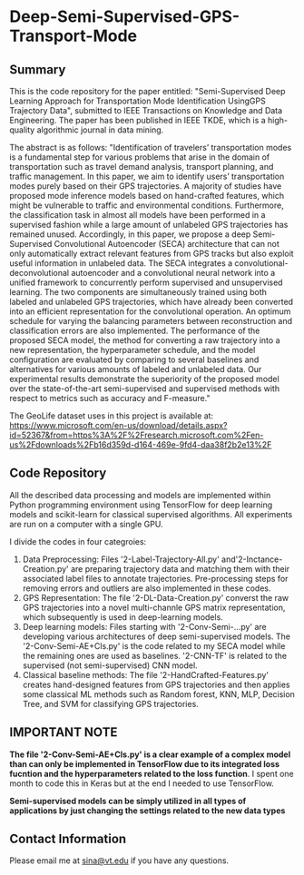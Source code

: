 # Deep-Semi-Supervised-GPS-Transport-Mode
## Summary
This is the code repository for the paper entitled: "Semi-Supervised Deep Learning Approach for Transportation Mode Identification UsingGPS Trajectory Data", submitted to IEEE Transactions on Knowledge and Data Engineering. The paper has been published in IEEE TKDE, which is a high-quality algorithmic journal in data mining. 

The abstract is as follows: 
"Identification of travelers’ transportation modes is a fundamental step for various problems that arise in the domain of transportation such as travel demand analysis, transport planning, and traffic management. In this paper, we aim to identify users’ transportation modes purely based on their GPS trajectories. A majority of studies have proposed mode inference models based on hand-crafted features, which might be vulnerable to traffic and environmental conditions. Furthermore, the classification task in almost
all models have been performed in a supervised fashion while a large amount of unlabeled GPS trajectories has remained unused. Accordingly, in this paper, we propose a deep Semi-Supervised Convolutional Autoencoder (SECA) architecture that can not only automatically extract relevant features from GPS tracks but also exploit useful information in unlabeled data. The SECA integrates a convolutional-deconvolutional autoencoder and a convolutional neural network into a unified framework to concurrently perform supervised and unsupervised learning. The two components are simultaneously trained using both labeled and unlabeled GPS trajectories, which have already been converted into an efficient representation for the convolutional operation. An optimum schedule for varying the balancing parameters between reconstruction and classification errors are also implemented. The performance of the proposed SECA model, the method for converting a raw trajectory into a new representation, the hyperparameter schedule, and the model configuration are evaluated by comparing to several baselines and alternatives for various amounts of labeled and unlabeled data. Our experimental results demonstrate the superiority of the proposed model over the state-of-the-art semi-supervised and supervised methods with respect to metrics such as accuracy and F-measure."

The GeoLife dataset uses in this project is available at: https://www.microsoft.com/en-us/download/details.aspx?id=52367&from=https%3A%2F%2Fresearch.microsoft.com%2Fen-us%2Fdownloads%2Fb16d359d-d164-469e-9fd4-daa38f2b2e13%2F

## Code Repository
 All the described data processing and models are implemented within Python programming environment using TensorFlow for deep learning models and scikit-learn for classical supervised algorithms. All experiments are run on a computer with a single GPU.
 
 I divide the codes in four categroies:
 
 1. Data Preprocessing: Files '2-Label-Trajectory-All.py' and'2-Inctance-Creation.py' are preparing trajectory data and matching them with their associated label files to annotate trajectories. Pre-processing steps for removing errors and outliers are also implemented in these codes.
 2. GPS Representation: The file '2-DL-Data-Creation.py' converst the raw GPS trajectories into a novel multi-channle GPS matrix representation, which subsequently is used in deep-learning models.
 3. Deep learning models: Files starting with '2-Conv-Semi-...py' are developing various architectures of deep semi-supervised models. The '2-Conv-Semi-AE+Cls.py' is the code related to my SECA model while the remaining ones are used as baselines. '2-CNN-TF' is related to the supervised (not semi-supervised) CNN model.
 4. Classical baseline methods: The file '2-HandCrafted-Features.py' creates hand-designed features from GPS trajectories and then applies some classical ML methods such as Random forest, KNN, MLP, Decision Tree, and SVM for classifying GPS trajectories. 
 
 ## IMPORTANT NOTE
 **The file '2-Conv-Semi-AE+Cls.py' is a clear example of a complex model than can only be implemented in TensorFlow due to its integrated loss fucntion and the hyperparameters related to the loss function**. I spent one month to code this in Keras but at the end I needed to use TensorFlow. 
 
 **Semi-supervised models can be simply utilized in all types of applications by just changing the settings related to the new data types**

## Contact Information
Please email me at sina@vt.edu if you have any questions. 

